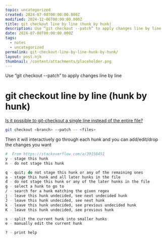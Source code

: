 ```yaml
---
topic: uncategorized
created: 2024-07-08T00:00:00.000Z
modified: 2024-12-06T00:00:00.000Z
title: git checkout line by line (hunk by hunk)
description: Use “git checkout --patch” to apply changes line by line
date: 2024-07-08T00:00:00.000Z
tags:
  - notes
  - uncategorized
permalink: git-checkout-line-by-line-hunk-by-hunk/
layout: post.njk
thumbnail: /content/attachments/placeholder.png
---
```


Use “git checkout --patch” to apply changes line by line

# git checkout line by line (hunk by hunk)

[Is it possible to git-checkout a single line instead of the entire file?](https://stackoverflow.com/a/39158451)

```Bash
git checkout <branch> --patch -- <files>
```

Then it will interactively go through each hunk and you can add/edit/drop the changes you want

```Bash
#  From https://stackoverflow.com/a/39158451
y - stage this hunk
n - do not stage this hunk

q - quit; do not stage this hunk or any of the remaining ones
a - stage this hunk and all later hunks in the file
d - do not stage this hunk or any of the later hunks in the file
g - select a hunk to go to
/ - search for a hunk matching the given regex
j - leave this hunk undecided, see next undecided hunk
J - leave this hunk undecided, see next hunk
k - leave this hunk undecided, see previous undecided hunk
K - leave this hunk undecided, see previous hunk

s - split the current hunk into smaller hunks
e - manually edit the current hunk

? - print help
```
